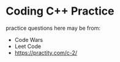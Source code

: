 # Coding C++ Practice

practice questions here may be from:
* Code Wars
* Leet Code
* https://practity.com/c-2/